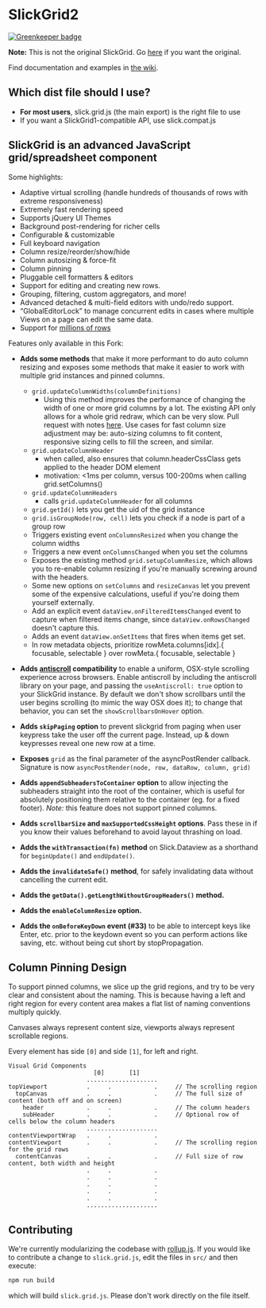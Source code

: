 # SlickGrid2

[![Greenkeeper badge](https://badges.greenkeeper.io/coatue-oss/SlickGrid.svg)](https://greenkeeper.io/)

**Note:** This is not the original SlickGrid. Go [here](https://github.com/mleibman/SlickGrid) if you want the original.

Find documentation and examples in [the wiki](https://github.com/mleibman/SlickGrid/wiki).

## Which dist file should I use?

- **For most users**, slick.grid.js (the main export) is the right file to use
- If you want a SlickGrid1-compatible API, use slick.compat.js

## SlickGrid is an advanced JavaScript grid/spreadsheet component

Some highlights:

* Adaptive virtual scrolling (handle hundreds of thousands of rows with extreme responsiveness)
* Extremely fast rendering speed
* Supports jQuery UI Themes
* Background post-rendering for richer cells
* Configurable & customizable
* Full keyboard navigation
* Column resize/reorder/show/hide
* Column autosizing & force-fit
* Column pinning
* Pluggable cell formatters & editors
* Support for editing and creating new rows.
* Grouping, filtering, custom aggregators, and more!
* Advanced detached & multi-field editors with undo/redo support.
* “GlobalEditorLock” to manage concurrent edits in cases where multiple Views on a page can edit the same data.
* Support for [millions of rows](http://stackoverflow.com/a/2569488/1269037)

Features only available in this Fork:

* **Adds some methods** that make it more performant to do auto column resizing and exposes some methods that make it
easier to work with multiple grid instances and pinned columns.

  * `grid.updateColumnWidths(columnDefinitions)`
    * Using this method improves the performance of changing the width of one or more grid columns by a lot. The existing
      API only allows for a whole grid redraw, which can be very slow. Pull request with notes
      [here](https://github.com/mleibman/SlickGrid/pull/897). Use cases for fast column size adjustment may be:
      auto-sizing columns to fit content, responsive sizing cells to fill the screen, and similar.
  * `grid.updateColumnHeader`
    * when called, also ensures that column.headerCssClass gets applied to the header DOM element
    * motivation: <1ms per column, versus 100-200ms when calling grid.setColumns()
  * `grid.updateColumnHeaders`
    * calls `grid.updateColumnHeader` for all columns
  * `grid.getId()` lets you get the uid of the grid instance
  * `grid.isGroupNode(row, cell)` lets you check if a node is part of a group row
  * Triggers existing event `onColumnsResized` when you change the column widths
  * Triggers a new event `onColumnsChanged` when you set the columns
  * Exposes the existing method `grid.setupColumnResize`, which allows you to re-enable column resizing if you're
    manually screwing around with the headers.
  * Some new options on `setColumns` and `resizeCanvas` let you prevent some of the expensive calculations, useful if
    you're doing them yourself externally.
  * Add an explicit event `dataView.onFilteredItemsChanged` event to capture when filtered items change, since `dataView.onRowsChanged`
    doesn't capture this.
  * Adds an event `dataView.onSetItems` that fires when items get set.
  * In row metadata objects, prioritize rowMeta.columns[idx].{ focusable, selectable } over rowMeta.{ focusable, selectable }

* **Adds [antiscroll](https://github.com/learnboost/antiscroll) compatibility** to enable a uniform, OSX-style scrolling
experience across browsers. Enable antiscroll by including the antiscroll library on your page, and passing the
`useAntiscroll: true` option to your SlickGrid instance. By default we don't show scrollbars until the user begins
scrolling (to mimic the way OSX does it); to change that behavior, you can set the `showScrollbarsOnHover` option.

* **Adds `skipPaging` option** to prevent slickgrid from paging when user keypress take the user off the current page.
Instead, up & down keypresses reveal one new row at a time.

* **Exposes** `grid` as the final parameter of the asyncPostRender callback. Signature is now `asyncPostRender(node, row,
dataRow, column, grid)`

* **Adds `appendSubheadersToContainer` option** to allow injecting the subheaders straight into the root of the container,
which is useful for absolutely positioning them relative to the container (eg. for a fixed footer). *Note:* this
feature does not support pinned columns.

* **Adds `scrollbarSize` and `maxSupportedCssHeight` options**. Pass these in if you know their values beforehand to
avoid layout thrashing on load.

* **Adds the `withTransaction(fn)` method** on Slick.Dataview as a shorthand for `beginUpdate()` and `endUpdate()`.

* **Adds the `invalidateSafe()` method**, for safely invalidating data without cancelling the current edit.

* **Adds the `getData().getLengthWithoutGroupHeaders()` method.**

* **Adds the `enableColumnResize` option.**

* **Adds the `onBeforeKeyDown` event (#33)** to be able to intercept keys like Enter, etc. prior to the keydown event so
you can perform actions like saving, etc. without being cut short by stopPropagation.

## Column Pinning Design

To support pinned columns, we slice up the grid regions, and try to be very clear and consistent about the naming.
This is because having a left and right region for every content area makes a flat list of naming conventions multiply
quickly.

Canvases always represent content size, viewports always represent scrollable regions.

Every element has side `[0]` and side `[1]`, for left and right.

```
Visual Grid Components
                        [0]       [1]
                      ....................
topViewport           .     .            .     // The scrolling region
  topCanvas           .     .            .     // The full size of content (both off and on screen)
    header            .     .            .     // The column headers
    subHeader         .     .            .     // Optional row of cells below the column headers
                      ....................
contentViewportWrap   .     .            .
contentViewport       .     .            .     // The scrolling region for the grid rows
  contentCanvas       .     .            .     // Full size of row content, both width and height
                      .     .            .
                      .     .            .
                      .     .            .
                      .     .            .
                      .     .            .
                      ....................
```

## Contributing

We're currently modularizing the codebase with [rollup.js](http://rollupjs.org).  If you would like to contribute a change to `slick.grid.js`, edit the files in `src/` and then execute:

```bash
npm run build
```

which will build `slick.grid.js`.  Please don't work directly on the file itself.